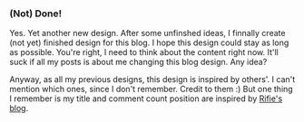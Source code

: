 ### (Not) Done!

Yes. Yet another new design. After some unfinshed ideas, I finnally create (not yet) finished design for this blog. I hope this design could stay as long as possible. You're right, I need to think about the content right now. It'll suck if all my posts is about me changing this blog design. Any idea?

Anyway, as all my previous designs, this design is inspired by others'. I can't mention which ones, since I don't remember. Credit to them :) But one thing I remember is my title and comment count position are inspired by [Rifie's blog](http://rifie.com/).

<!-- {"time": "2007-12-14 05:47:13", "title": "(Not) Done!"} -->
